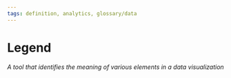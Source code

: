 ```yaml
---
tags: definition, analytics, glossary/data
---
```

#  Legend
*A tool that identifies the meaning of various elements in a data visualization*